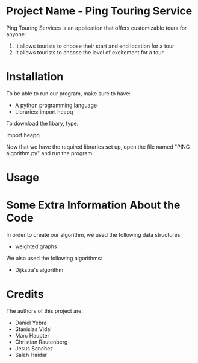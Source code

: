 # Project Name - Ping Touring Service

Ping Touring Services is an application that offers customizable tours for anyone:
1) It allows tourists to choose their start and end location for a tour
2) It allows tourists to choose the level of excitement for a tour

# Installation

To be able to run our program, make sure to have:
- A python programming language
- Libraries: import heapq

To download the libary, type:

import heapq

Now that we have the required libraries set up, open the file named "PING algorithm.py" and run the program.

# Usage



# Some Extra Information About the Code

In order to create our algorithm, we used the following data structures:
- weighted graphs

We also used the following algorithms:
- Dijkstra's algorithm

# Credits

The authors of this project are:
- Daniel Yebra
- Stanislas Vidal
- Marc Haupter
- Christian Rautenberg
- Jesus Sanchez
- Saleh Haidar
